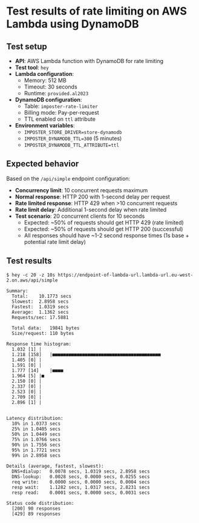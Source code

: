 # Test results of rate limiting on AWS Lambda using DynamoDB

## Test setup

- **API**: AWS Lambda function with DynamoDB for rate limiting
- **Test tool**: `hey`
- **Lambda configuration**:
  - Memory: 512 MB
  - Timeout: 30 seconds
  - Runtime: `provided.al2023`
- **DynamoDB configuration**:
  - Table: `imposter-rate-limiter`
  - Billing mode: Pay-per-request
  - TTL enabled on `ttl` attribute
- **Environment variables**:
  - `IMPOSTER_STORE_DRIVER=store-dynamodb`
  - `IMPOSTER_DYNAMODB_TTL=300` (5 minutes)
  - `IMPOSTER_DYNAMODB_TTL_ATTRIBUTE=ttl`

## Expected behavior

Based on the `/api/simple` endpoint configuration:

- **Concurrency limit**: 10 concurrent requests maximum
- **Normal response**: HTTP 200 with 1-second delay per request
- **Rate limited response**: HTTP 429 when >10 concurrent requests
- **Rate limit delay**: Additional 1-second delay when rate limited
- **Test scenario**: 20 concurrent clients for 10 seconds
  - Expected: ~50% of requests should get HTTP 429 (rate limited)
  - Expected: ~50% of requests should get HTTP 200 (successful)
  - All responses should have ~1-2 second response times (1s base + potential rate limit delay)

## Test results

```shell
$ hey -c 20 -z 10s https://endpoint-of-lambda-url.lambda-url.eu-west-2.on.aws/api/simple

Summary:
  Total:	10.1773 secs
  Slowest:	2.8958 secs
  Fastest:	1.0319 secs
  Average:	1.1362 secs
  Requests/sec:	17.5881

  Total data:	19841 bytes
  Size/request:	110 bytes

Response time histogram:
  1.032 [1]	|
  1.218 [158]	|■■■■■■■■■■■■■■■■■■■■■■■■■■■■■■■■■■■■■■■■
  1.405 [0]	|
  1.591 [0]	|
  1.777 [14]	|■■■■
  1.964 [5]	|■
  2.150 [0]	|
  2.337 [0]	|
  2.523 [0]	|
  2.709 [0]	|
  2.896 [1]	|


Latency distribution:
  10% in 1.0373 secs
  25% in 1.0405 secs
  50% in 1.0449 secs
  75% in 1.0766 secs
  90% in 1.7556 secs
  95% in 1.7721 secs
  99% in 2.8958 secs

Details (average, fastest, slowest):
  DNS+dialup:	0.0078 secs, 1.0319 secs, 2.8958 secs
  DNS-lookup:	0.0028 secs, 0.0000 secs, 0.0255 secs
  req write:	0.0000 secs, 0.0000 secs, 0.0004 secs
  resp wait:	1.1282 secs, 1.0317 secs, 2.8231 secs
  resp read:	0.0001 secs, 0.0000 secs, 0.0031 secs

Status code distribution:
  [200]	90 responses
  [429]	89 responses
```
